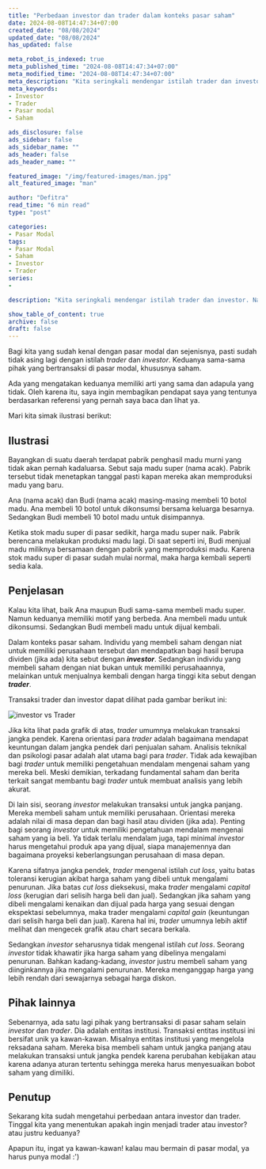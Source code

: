 ```yaml
---
title: "Perbedaan investor dan trader dalam konteks pasar saham"
date: 2024-08-08T14:47:34+07:00
created_date: "08/08/2024"
updated_date: "08/08/2024"
has_updated: false

meta_robot_is_indexed: true
meta_published_time: "2024-08-08T14:47:34+07:00"
meta_modified_time: "2024-08-08T14:47:34+07:00"
meta_description: "Kita seringkali mendengar istilah trader dan investor. Namun apakah keduanya merujuk pada orang yang sama? atau ada perbedaan antara keduanya? Oleh karena itu, pada artikel ini, saya ingin membahas mengenai perbedaan keduanya"
meta_keywords:
- Investor
- Trader
- Pasar modal
- Saham

ads_disclosure: false
ads_sidebar: false
ads_sidebar_name: ""
ads_header: false
ads_header_name: ""

featured_image: "/img/featured-images/man.jpg"
alt_featured_image: "man"

author: "Defitra"
read_time: "6 min read"
type: "post"

categories:
- Pasar Modal
tags:
- Pasar Modal
- Saham
- Investor
- Trader
series:
-

description: "Kita seringkali mendengar istilah trader dan investor. Namun apakah keduanya merujuk pada orang yang sama? atau ada perbedaan antara keduanya? Oleh karena itu, pada artikel ini, saya ingin membahas mengenai perbedaan keduanya"

show_table_of_content: true
archive: false
draft: false
---
```


Bagi kita yang sudah kenal dengan pasar modal dan sejenisnya, pasti sudah tidak asing lagi dengan istilah *trader* dan *investor*. Keduanya sama-sama pihak yang bertransaksi di pasar modal, khususnya saham.

Ada yang mengatakan keduanya memiliki arti yang sama dan adapula yang tidak. Oleh karena itu, saya ingin membagikan pendapat saya yang tentunya berdasarkan referensi yang pernah saya baca dan lihat ya.

Mari kita simak ilustrasi berikut:

## Ilustrasi

Bayangkan di suatu daerah terdapat pabrik penghasil madu murni yang tidak akan pernah kadaluarsa. Sebut saja madu super (nama acak). Pabrik tersebut tidak menetapkan tanggal pasti kapan mereka akan memproduksi madu yang baru.

Ana (nama acak) dan Budi (nama acak) masing-masing membeli 10 botol madu. Ana membeli 10 botol untuk dikonsumsi bersama keluarga besarnya. Sedangkan Budi membeli 10 botol madu untuk disimpannya.

Ketika stok madu super di pasar sedikit, harga madu super naik. Pabrik berencana melakukan produksi madu lagi. Di saat seperti ini, Budi menjual madu miliknya bersamaan dengan pabrik yang memproduksi madu. Karena stok madu super di pasar sudah mulai normal, maka harga kembali seperti sedia kala.

## Penjelasan

Kalau kita lihat, baik Ana maupun Budi sama-sama membeli madu super. Namun keduanya memiliki motif yang berbeda. Ana membeli madu untuk dikonsumsi. Sedangkan Budi membeli madu untuk dijual kembali.

Dalam konteks pasar saham. Individu yang membeli saham dengan niat untuk memiliki perusahaan tersebut dan mendapatkan bagi hasil berupa dividen (jika ada) kita sebut dengan ***investor***. Sedangkan individu yang membeli saham dengan niat bukan untuk memiliki perusahaannya, melainkan untuk menjualnya kembali dengan harga tinggi kita sebut dengan ***trader***.

Transaksi trader dan investor dapat dilihat pada gambar berikut ini:

![investor vs Trader](/img/blog/trader-vs-investor.jpg)

Jika kita lihat pada grafik di atas, *trader* umumnya melakukan transaksi jangka pendek. Karena orientasi para *trader* adalah bagaimana mendapat keuntungan dalam jangka pendek dari penjualan saham. Analisis teknikal dan psikologi pasar adalah alat utama bagi para *trader*. Tidak ada kewajiban bagi *trader* untuk memiliki pengetahuan mendalam mengenai saham yang mereka beli. Meski demikian, terkadang fundamental saham dan berita terkait sangat membantu bagi *trader* untuk membuat analisis yang lebih akurat.

Di lain sisi, seorang *investor* melakukan transaksi untuk jangka panjang. Mereka membeli saham untuk memiliki perusahaan. Orientasi mereka adalah nilai di masa depan dan bagi hasil atau dividen (jika ada). Penting bagi seorang *investor* untuk memiliki pengetahuan mendalam mengenai saham yang ia beli. Ya tidak terlalu mendalam juga, tapi minimal *investor* harus mengetahui produk apa yang dijual, siapa manajemennya dan bagaimana proyeksi keberlangsungan perusahaan di masa depan.

Karena sifatnya jangka pendek, *trader* mengenal istilah *cut loss*, yaitu batas toleransi kerugian akibat harga saham yang dibeli untuk mengalami penurunan. Jika batas *cut loss* dieksekusi, maka *trader* mengalami *capital loss* (kerugian dari selisih harga beli dan jual). Sedangkan jika saham yang dibeli mengalami kenaikan dan dijual pada harga yang sesuai dengan ekspektasi sebelumnya, maka trader mengalami *capital gain* (keuntungan dari selisih harga beli dan jual). Karena hal ini, *trader* umumnya lebih aktif melihat dan mengecek grafik atau chart secara berkala.

Sedangkan *investor* seharusnya tidak mengenal istilah *cut loss*. Seorang *investor* tidak khawatir jika harga saham yang dibelinya mengalami penurunan. Bahkan kadang-kadang, *investor* justru membeli saham yang diinginkannya jika mengalami penurunan. Mereka menganggap harga yang lebih rendah dari sewajarnya sebagai harga diskon.

## Pihak lainnya
Sebenarnya, ada satu lagi pihak yang bertransaksi di pasar saham selain *investor* dan *trader*. Dia adalah entitas institusi. Transaksi entitas institusi ini bersifat unik ya kawan-kawan. Misalnya entitas institusi yang mengelola reksadana saham. Mereka bisa membeli saham untuk jangka panjang atau melakukan transaksi untuk jangka pendek karena perubahan kebijakan atau karena adanya aturan tertentu sehingga mereka harus menyesuaikan bobot saham yang dimiliki.

## Penutup
Sekarang kita sudah mengetahui perbedaan antara investor dan trader. Tinggal kita yang menentukan apakah ingin menjadi trader atau investor? atau justru keduanya?

Apapun itu, ingat ya kawan-kawan! kalau mau bermain di pasar modal, ya harus punya modal :')
